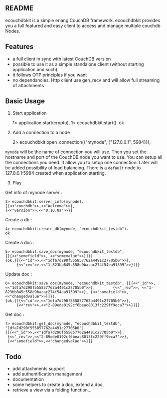 ## README

ecouchdbkit is a simple erlang CouchDB framework. ecouchdbkit provides you a full featured and easy client to access and manage multiple couchdb Nodes.

## Features

* a full client in sync with latest CouchDB version
* possible to use it as a simple standalone client (without starting application and such).
* it follows OTP principles if you want
* no dependancies. Http client use gen_recv and will allow full streaming of attachments


## Basic Usage 

1) Start application

	1> application:start(crypto),
	1> ecouchdbkit:start().
	ok
	
2) Add a connection to a node
 
	2> ecouchdbkit:open_connection({"mynode", {"127.0.0.1", 5984}}),

`mynode` will be the name of connection you will use. Then you set the hostname and port of the CouchDB node you want to use. You can setup all the connections you need. It allow you to setup one connection. Later will be added possibility of load balancing. There is a `default` node to 127.0.0.1:5984 created when application starting. 

3) Play 

Get info of mynode server :

	3> ecouchdbkit:server_info(mynode).
	[{<<"couchdb">>,<<"Welcome">>},
 	{<<"version">>,<<"0.10.0a">>}]	

Create a db :

	4> ecouchdbkit:create_db(mynode, "ecouchdbkit_testdb").
	ok
	
Create a doc :

	5> ecouchdbkit:save_doc(mynode, "ecouchdbkit_testdb", {[{<<"somefield">>, <<"somevalue">>}]}).
	{ok,{[{<<"id">>,<<"1dfa7d290f555857762a4491c27705b0">>},
	     {<<"rev">>,<<"1-823bb845c558d9bacac274f54ea91399">>}]}}
	
Update doc :

	6> ecouchdbkit:save_doc(mynode, "ecouchdbkit_testdb", {[{<<"_id">>, <<"1dfa7d290f555857762a4491c27705b0">>}, 		{<<"_rev">>, <<"1-823bb845c558d9bacac274f54ea91399">>}, {<<"somefield">>, <<"changedvalue">>}]}).
	{ok,{[{<<"id">>,<<"1dfa7d290f555857762a4491c27705b0">>},
	     {<<"rev">>,<<"2-89ede0192cf6beac8013fc229ff9eca7">>}]}}
	
Get doc :
	
	7> ecouchdbkit:get_doc(mynode, "ecouchdbkit_testdb", "1dfa7d290f555857762a4491c27705b0").
	{[{<<"_id">>,<<"1dfa7d290f555857762a4491c27705b0">>},
	 {<<"_rev">>,<<"2-89ede0192cf6beac8013fc229ff9eca7">>},
	 {<<"somefield">>,<<"changedvalue">>}]}
	
## Todo

- add attachments support
- add authentification management
- documentation
- some helpers to create a doc, extend a doc, 
- retrieve a view via a folding function...
	

